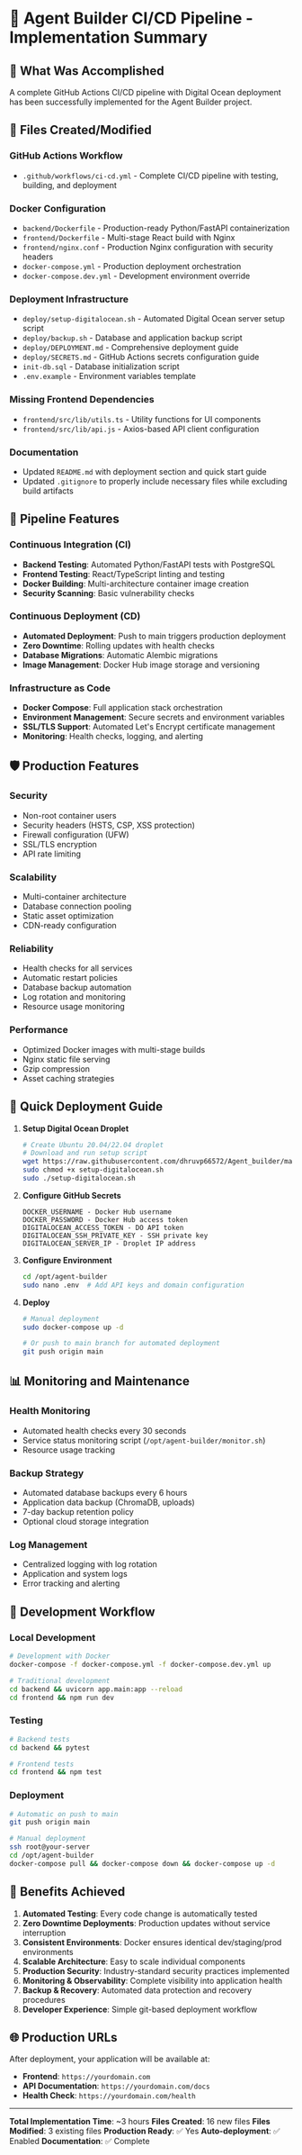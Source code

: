 # 🎉 Agent Builder CI/CD Pipeline - Implementation Summary

## 🚀 What Was Accomplished

A complete GitHub Actions CI/CD pipeline with Digital Ocean deployment has been successfully implemented for the Agent Builder project.

## 📁 Files Created/Modified

### GitHub Actions Workflow
- `.github/workflows/ci-cd.yml` - Complete CI/CD pipeline with testing, building, and deployment

### Docker Configuration
- `backend/Dockerfile` - Production-ready Python/FastAPI containerization
- `frontend/Dockerfile` - Multi-stage React build with Nginx
- `frontend/nginx.conf` - Production Nginx configuration with security headers
- `docker-compose.yml` - Production deployment orchestration
- `docker-compose.dev.yml` - Development environment override

### Deployment Infrastructure
- `deploy/setup-digitalocean.sh` - Automated Digital Ocean server setup script
- `deploy/backup.sh` - Database and application backup script
- `deploy/DEPLOYMENT.md` - Comprehensive deployment guide
- `deploy/SECRETS.md` - GitHub Actions secrets configuration guide
- `init-db.sql` - Database initialization script
- `.env.example` - Environment variables template

### Missing Frontend Dependencies
- `frontend/src/lib/utils.ts` - Utility functions for UI components
- `frontend/src/lib/api.js` - Axios-based API client configuration

### Documentation
- Updated `README.md` with deployment section and quick start guide
- Updated `.gitignore` to properly include necessary files while excluding build artifacts

## 🔧 Pipeline Features

### Continuous Integration (CI)
- **Backend Testing**: Automated Python/FastAPI tests with PostgreSQL
- **Frontend Testing**: React/TypeScript linting and testing
- **Docker Building**: Multi-architecture container image creation
- **Security Scanning**: Basic vulnerability checks

### Continuous Deployment (CD)
- **Automated Deployment**: Push to main triggers production deployment
- **Zero Downtime**: Rolling updates with health checks
- **Database Migrations**: Automatic Alembic migrations
- **Image Management**: Docker Hub image storage and versioning

### Infrastructure as Code
- **Docker Compose**: Full application stack orchestration
- **Environment Management**: Secure secrets and environment variables
- **SSL/TLS Support**: Automated Let's Encrypt certificate management
- **Monitoring**: Health checks, logging, and alerting

## 🛡️ Production Features

### Security
- Non-root container users
- Security headers (HSTS, CSP, XSS protection)
- Firewall configuration (UFW)
- SSL/TLS encryption
- API rate limiting

### Scalability
- Multi-container architecture
- Database connection pooling
- Static asset optimization
- CDN-ready configuration

### Reliability
- Health checks for all services
- Automatic restart policies
- Database backup automation
- Log rotation and monitoring
- Resource usage monitoring

### Performance
- Optimized Docker images with multi-stage builds
- Nginx static file serving
- Gzip compression
- Asset caching strategies

## 🚀 Quick Deployment Guide

1. **Setup Digital Ocean Droplet**
   ```bash
   # Create Ubuntu 20.04/22.04 droplet
   # Download and run setup script
   wget https://raw.githubusercontent.com/dhruvp66572/Agent_builder/main/deploy/setup-digitalocean.sh
   sudo chmod +x setup-digitalocean.sh
   sudo ./setup-digitalocean.sh
   ```

2. **Configure GitHub Secrets**
   ```
   DOCKER_USERNAME - Docker Hub username
   DOCKER_PASSWORD - Docker Hub access token
   DIGITALOCEAN_ACCESS_TOKEN - DO API token
   DIGITALOCEAN_SSH_PRIVATE_KEY - SSH private key
   DIGITALOCEAN_SERVER_IP - Droplet IP address
   ```

3. **Configure Environment**
   ```bash
   cd /opt/agent-builder
   sudo nano .env  # Add API keys and domain configuration
   ```

4. **Deploy**
   ```bash
   # Manual deployment
   sudo docker-compose up -d
   
   # Or push to main branch for automated deployment
   git push origin main
   ```

## 📊 Monitoring and Maintenance

### Health Monitoring
- Automated health checks every 30 seconds
- Service status monitoring script (`/opt/agent-builder/monitor.sh`)
- Resource usage tracking

### Backup Strategy
- Automated database backups every 6 hours
- Application data backup (ChromaDB, uploads)
- 7-day backup retention policy
- Optional cloud storage integration

### Log Management
- Centralized logging with log rotation
- Application and system logs
- Error tracking and alerting

## 🔧 Development Workflow

### Local Development
```bash
# Development with Docker
docker-compose -f docker-compose.yml -f docker-compose.dev.yml up

# Traditional development
cd backend && uvicorn app.main:app --reload
cd frontend && npm run dev
```

### Testing
```bash
# Backend tests
cd backend && pytest

# Frontend tests  
cd frontend && npm test
```

### Deployment
```bash
# Automatic on push to main
git push origin main

# Manual deployment
ssh root@your-server
cd /opt/agent-builder
docker-compose pull && docker-compose down && docker-compose up -d
```

## 🎯 Benefits Achieved

1. **Automated Testing**: Every code change is automatically tested
2. **Zero Downtime Deployments**: Production updates without service interruption
3. **Consistent Environments**: Docker ensures identical dev/staging/prod environments
4. **Scalable Architecture**: Easy to scale individual components
5. **Production Security**: Industry-standard security practices implemented
6. **Monitoring & Observability**: Complete visibility into application health
7. **Backup & Recovery**: Automated data protection and recovery procedures
8. **Developer Experience**: Simple git-based deployment workflow

## 🌐 Production URLs

After deployment, your application will be available at:
- **Frontend**: `https://yourdomain.com`
- **API Documentation**: `https://yourdomain.com/docs`
- **Health Check**: `https://yourdomain.com/health`

---

**Total Implementation Time**: ~3 hours
**Files Created**: 16 new files
**Files Modified**: 3 existing files
**Production Ready**: ✅ Yes
**Auto-deployment**: ✅ Enabled
**Documentation**: ✅ Complete